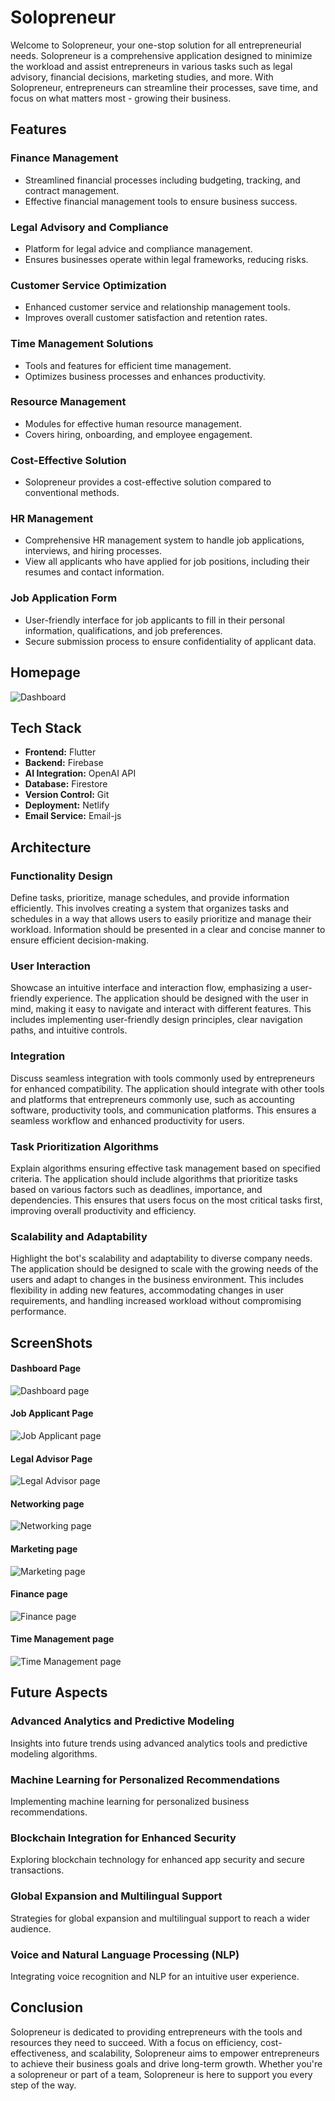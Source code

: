 # Solopreneur

Welcome to Solopreneur, your one-stop solution for all entrepreneurial needs. Solopreneur is a comprehensive application designed to minimize the workload and assist entrepreneurs in various tasks such as legal advisory, financial decisions, marketing studies, and more. With Solopreneur, entrepreneurs can streamline their processes, save time, and focus on what matters most - growing their business.

## Features

### Finance Management
- Streamlined financial processes including budgeting, tracking, and contract management.
- Effective financial management tools to ensure business success.

### Legal Advisory and Compliance
- Platform for legal advice and compliance management.
- Ensures businesses operate within legal frameworks, reducing risks.

### Customer Service Optimization
- Enhanced customer service and relationship management tools.
- Improves overall customer satisfaction and retention rates.

### Time Management Solutions
- Tools and features for efficient time management.
- Optimizes business processes and enhances productivity.

### Resource Management
- Modules for effective human resource management.
- Covers hiring, onboarding, and employee engagement.

### Cost-Effective Solution
- Solopreneur provides a cost-effective solution compared to conventional methods.

### HR Management
- Comprehensive HR management system to handle job applications, interviews, and hiring processes.
- View all applicants who have applied for job positions, including their resumes and contact information.

### Job Application Form
- User-friendly interface for job applicants to fill in their personal information, qualifications, and job preferences.
- Secure submission process to ensure confidentiality of applicant data.

## Homepage
![Dashboard](https://github.com/NirmalKAhirwar/solopreneur/blob/master/screenshot/dashboard.png)




## Tech Stack

- **Frontend:** Flutter
- **Backend:** Firebase
- **AI Integration:** OpenAI API
- **Database:** Firestore
- **Version Control:** Git
- **Deployment:** Netlify
- **Email Service:** Email-js

## Architecture

### Functionality Design
Define tasks, prioritize, manage schedules, and provide information efficiently. This involves creating a system that organizes tasks and schedules in a way that allows users to easily prioritize and manage their workload. Information should be presented in a clear and concise manner to ensure efficient decision-making.

### User Interaction
Showcase an intuitive interface and interaction flow, emphasizing a user-friendly experience. The application should be designed with the user in mind, making it easy to navigate and interact with different features. This includes implementing user-friendly design principles, clear navigation paths, and intuitive controls.

### Integration
Discuss seamless integration with tools commonly used by entrepreneurs for enhanced compatibility. The application should integrate with other tools and platforms that entrepreneurs commonly use, such as accounting software, productivity tools, and communication platforms. This ensures a seamless workflow and enhanced productivity for users.

### Task Prioritization Algorithms
Explain algorithms ensuring effective task management based on specified criteria. The application should include algorithms that prioritize tasks based on various factors such as deadlines, importance, and dependencies. This ensures that users focus on the most critical tasks first, improving overall productivity and efficiency.

### Scalability and Adaptability
Highlight the bot's scalability and adaptability to diverse company needs. The application should be designed to scale with the growing needs of the users and adapt to changes in the business environment. This includes flexibility in adding new features, accommodating changes in user requirements, and handling increased workload without compromising performance.

## ScreenShots
#### Dashboard Page
![Dashboard page](https://github.com/NirmalKAhirwar/solopreneur/blob/master/screenshot/dashboard.png)

#### Job Applicant Page
![Job Applicant page](https://github.com/NirmalKAhirwar/solopreneur/blob/master/screenshot/Employee.png)

#### Legal Advisor Page
![Legal Advisor page](https://github.com/NirmalKAhirwar/solopreneur/blob/master/screenshot/Legal.png)

#### Networking page
![Networking page](https://github.com/NirmalKAhirwar/solopreneur/blob/master/screenshot/Networking.png)

#### Marketing page
![Marketing page](https://github.com/NirmalKAhirwar/solopreneur/blob/master/screenshot/marketing.png)

#### Finance page
![Finance page](https://github.com/NirmalKAhirwar/solopreneur/blob/master/screenshot/finance.png)

#### Time Management page
![Time Management page](https://github.com/NirmalKAhirwar/solopreneur/blob/master/screenshot/time%20management.png)





## Future Aspects

### Advanced Analytics and Predictive Modeling
Insights into future trends using advanced analytics tools and predictive modeling algorithms.

### Machine Learning for Personalized Recommendations
Implementing machine learning for personalized business recommendations.

### Blockchain Integration for Enhanced Security
Exploring blockchain technology for enhanced app security and secure transactions.

### Global Expansion and Multilingual Support
Strategies for global expansion and multilingual support to reach a wider audience.

### Voice and Natural Language Processing (NLP)
Integrating voice recognition and NLP for an intuitive user experience.

## Conclusion

Solopreneur is dedicated to providing entrepreneurs with the tools and resources they need to succeed. With a focus on efficiency, cost-effectiveness, and scalability, Solopreneur aims to empower entrepreneurs to achieve their business goals and drive long-term growth. Whether you're a solopreneur or part of a team, Solopreneur is here to support you every step of the way.